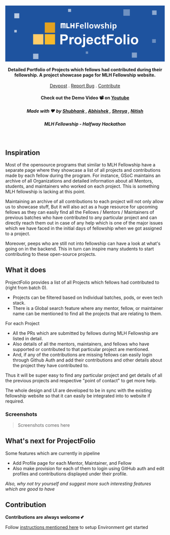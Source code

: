 ![ProjectFolio banner](screenshots/banner_wide.jpg)
<br>
<p align="center">
  <p align="center">
    <b>Detailed Portfolio of Projects which fellows had contributed during their fellowship. A project showcase page for MLH Fellowship website.</b>
    <br />
    <br />
    <a href="">Devpost</a>
    .
    <a href="https://github.com/shreyagupta30/ProjectPage/issues">Report Bug</a>
    .
   <a href="#contribution">Contribute</a>
  
  
  <!-- <h3 align="center">Experience the magic ✨ at <a href="">link</a></h4> -->
  <h4 align="center">Check out the Demo Video 📽 on <a href="">Youtube</a></h5>
  <h5 align="center">Made with ❤️ by  <a href="https://github.com/shubhank-saxena">Shubhank</a> , <a href="https://github.com/iamabhishek0">Abhishek</a> , 
  <a href="https://github.com/shreyagupta30">Shreya</a> , <a href="https://github.com/NitishGadangi">Nitish</a></h3>
  <h5 align="center">MLH Fellowship - Halfway Hackathon</h3>
  </p>
</p>
</br>



## Inspiration
Most of the opensource programs that similar to MLH Fellowship have a separate page where they showcase a list of all projects and contributions made by each fellow during the program. For instance, GSoC maintains an archive of all Organizations and detailed information about all Mentors, students, and maintainers who worked on each project. This is something MLH fellowship is lacking at this point.

Maintaining an archive of all contributions to each project will not only allow us to showcase stuff, But it will also act as a huge resource for upcoming fellows as they can easily find all the Fellows / Mentors / Maintainers of previous batches who have contributed to any particular project and can directly reach them out in case of any help which is one of the major issues which we have faced in the initial days of fellowship when we got assigned to a project.

Moreover, peeps who are still not into fellowship can have a look at what's going on in the backend. This in turn can inspire many students to start contributing to these open-source projects.

## What it does
ProjectFolio provides a list of all Projects which fellows had contributed to (right from batch 0). 
* Projects can be filtered based on Individual batches, pods, or even tech stack. 
* There is a Global search feature where any mentor, fellow, or maintainer name can be mentioned to find all the projects that are relating to them.

For each Project 
* All the PRs which are submitted by fellows during MLH Fellowship are listed in detail. 
* Also details of all the mentors, maintainers, and fellows who have supported or contributed to that particular project are mentioned.
* And, if any of the contributions are missing fellows can easily login through Github Auth and add their contributions and other details about the project they have contributed to.

Thus it will be super easy to find any particular project and get details of all the previous projects and respective "point of contact" to get more help.

The whole design and UI are developed to be in sync with the existing fellowship website so that it can easily be integrated into to website if required.

### Screenshots
> Screenshots comes here

## What's next for ProjectFolio
Some features which are currently in pipeline
* Add Profile page for each Mentor, Maintainer, and Fellow
* Also make provision for each of them to login using GitHub auth and edit profiles and contributions displayed under their profile.

_Also, why not try yourself and suggest more such interesting features which are good to have_

## Contribution

**Contributions are always welcome  💕**

Follow  [instructions mentioned here](PROJECTSETUP.md)  to setup Environment get started
